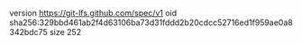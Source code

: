 version https://git-lfs.github.com/spec/v1
oid sha256:329bbd461ab2f4d63106ba73d31fddd2b20cdcc52716ed1f959ae0a8342bdc75
size 252
